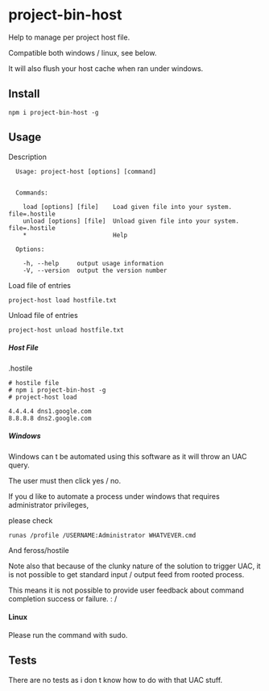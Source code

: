 # project-bin-host

Help to manage per project host file.

Compatible both windows / linux, see below.

It will also flush your host cache when ran under windows.

## Install

```
npm i project-bin-host -g
```

## Usage

Description
```
  Usage: project-host [options] [command]


  Commands:

    load [options] [file]    Load given file into your system. file=.hostile
    unload [options] [file]  Unload given file into your system. file=.hostile
    *                        Help

  Options:

    -h, --help     output usage information
    -V, --version  output the version number

```

Load file of entries

```
project-host load hostfile.txt
```

Unload file of entries
```
project-host unload hostfile.txt
```


##### Host File

.hostile

```
# hostile file
# npm i project-bin-host -g
# project-host load

4.4.4.4 dns1.google.com
8.8.8.8 dns2.google.com
```

##### Windows

Windows can t be automated using this software as it will throw an UAC query.

The user must then click yes / no.

If you d like to automate a process under windows that requires administrator privileges, 

please check

```
runas /profile /USERNAME:Administrator WHATVEVER.cmd
```

And feross/hostile

Note also that because of the clunky nature of the solution to trigger UAC, it is not possible to get standard input / output feed from rooted process.

This means it is not possible to provide user feedback about command completion success or failure. : /

#### Linux

Please run the command with sudo.

## Tests

There are no tests as i don t know how to do with that UAC stuff.
